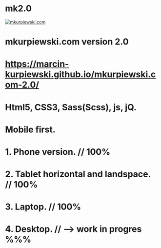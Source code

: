 # mk2.0
[![mkurpiewski.com](http://mkurpiewski.com/assets/images/mkurpiewskicom.jpg)](ttps://marcin-kurpiewski.github.io/mkurpiewski.com-2.0/)
# mkurpiewski.com version 2.0
# https://marcin-kurpiewski.github.io/mkurpiewski.com-2.0/
# Html5, CSS3, Sass(Scss), js, jQ.
# Mobile first. 
# 1. Phone version. // 100%
# 2. Tablet horizontal and landspace. // 100%
# 3. Laptop. // 100%
# 4. Desktop. // --> work in progres %%%
